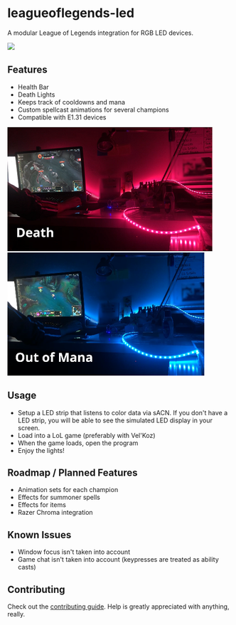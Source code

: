 # leagueoflegends-led
A modular League of Legends integration for RGB LED devices.

![](repo/video-gif.gif)


## Features
- Health Bar
- Death Lights
- Keeps track of cooldowns and mana
- Custom spellcast animations for several champions
- Compatible with E1.31 devices

![Death light](repo/img-death.png)
![Out of Mana light](repo/img-oom.png)

## Usage
- Setup a LED strip that listens to color data via sACN. If you don't have a LED strip, you will be able to see the simulated LED display in your screen.
- Load into a LoL game (preferably with Vel'Koz)
- When the game loads, open the program
- Enjoy the lights!

## Roadmap / Planned Features
- Animation sets for each champion
- Effects for summoner spells
- Effects for items
- Razer Chroma integration

## Known Issues
- Window focus isn't taken into account
- Game chat isn't taken into account (keypresses are treated as ability casts)

## Contributing
Check out the [contributing guide](CONTRIBUTING.md). Help is greatly appreciated with anything, really.
